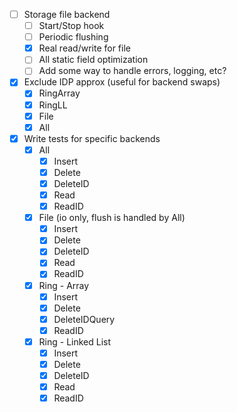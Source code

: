 - [ ] Storage file backend
  - [ ] Start/Stop hook
  - [ ] Periodic flushing
  - [x] Real read/write for file
  - [ ] All static field optimization
  - [ ] Add some way to handle errors, logging, etc?
- [x] Exclude IDP approx (useful for backend swaps)
  - [x] RingArray
  - [x] RingLL
  - [x] File
  - [x] All
- [x] Write tests for specific backends
  - [x] All
    - [x] Insert
    - [x] Delete
    - [x] DeleteID
    - [x] Read
    - [x] ReadID
  - [x] File (io only, flush is handled by All)
    - [x] Insert
    - [x] Delete
    - [x] DeleteID
    - [x] Read
    - [x] ReadID
  - [x] Ring - Array
    - [x] Insert
    - [x] Delete
    - [x] DeleteIDQuery
    - [x] ReadID
  - [x] Ring - Linked List
    - [x] Insert
    - [x] Delete
    - [x] DeleteID
    - [x] Read
    - [x] ReadID
